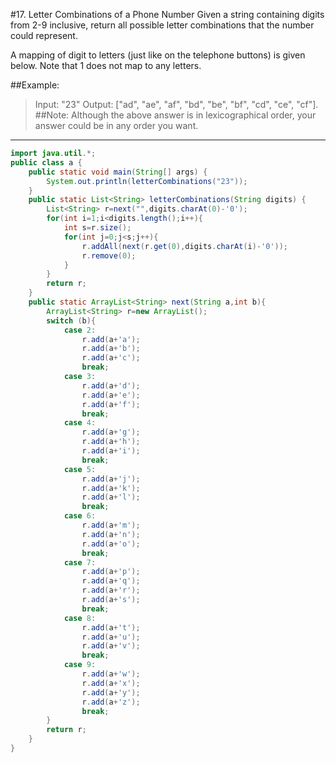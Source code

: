#17. Letter Combinations of a Phone Number
Given a string containing digits from 2-9 inclusive, return all possible letter combinations that the number could represent.

A mapping of digit to letters (just like on the telephone buttons) is given below. Note that 1 does not map to any letters.

##Example:
>Input: "23"
Output: ["ad", "ae", "af", "bd", "be", "bf", "cd", "ce", "cf"].
##Note:
Although the above answer is in lexicographical order, your answer could be in any order you want.

---
```java
import java.util.*;
public class a {
    public static void main(String[] args) {
        System.out.println(letterCombinations("23"));
    }
    public static List<String> letterCombinations(String digits) {
        List<String> r=next("",digits.charAt(0)-'0');
        for(int i=1;i<digits.length();i++){
            int s=r.size();
            for(int j=0;j<s;j++){
                r.addAll(next(r.get(0),digits.charAt(i)-'0'));
                r.remove(0);
            }
        }
        return r;
    }
    public static ArrayList<String> next(String a,int b){
        ArrayList<String> r=new ArrayList();
        switch (b){
            case 2:
                r.add(a+'a');
                r.add(a+'b');
                r.add(a+'c');
                break;
            case 3:
                r.add(a+'d');
                r.add(a+'e');
                r.add(a+'f');
                break;
            case 4:
                r.add(a+'g');
                r.add(a+'h');
                r.add(a+'i');
                break;
            case 5:
                r.add(a+'j');
                r.add(a+'k');
                r.add(a+'l');
                break;
            case 6:
                r.add(a+'m');
                r.add(a+'n');
                r.add(a+'o');
                break;
            case 7:
                r.add(a+'p');
                r.add(a+'q');
                r.add(a+'r');
                r.add(a+'s');
                break;
            case 8:
                r.add(a+'t');
                r.add(a+'u');
                r.add(a+'v');
                break;
            case 9:
                r.add(a+'w');
                r.add(a+'x');
                r.add(a+'y');
                r.add(a+'z');
                break;
        }
        return r;
    }
}
